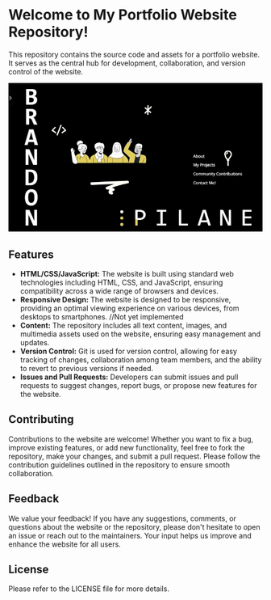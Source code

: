 # Welcome to My Portfolio Website Repository!

This repository contains the source code and assets for a portfolio website. It serves as the central hub for development, collaboration, and version control of the website.

![Preview Image](images/preview.jpg)


## Features

- **HTML/CSS/JavaScript:** The website is built using standard web technologies including HTML, CSS, and JavaScript, ensuring compatibility across a wide range of browsers and devices.
- **Responsive Design:** The website is designed to be responsive, providing an optimal viewing experience on various devices, from desktops to smartphones. //Not yet implemented 
- **Content:** The repository includes all text content, images, and multimedia assets used on the website, ensuring easy management and updates.
- **Version Control:** Git is used for version control, allowing for easy tracking of changes, collaboration among team members, and the ability to revert to previous versions if needed.
- **Issues and Pull Requests:** Developers can submit issues and pull requests to suggest changes, report bugs, or propose new features for the website.
<!-- - **Continuous Integration/Continuous Deployment (CI/CD):** Automated CI/CD pipelines are set up to streamline the development process, ensuring that changes are tested and deployed efficiently. -->

## Contributing

Contributions to the website are welcome! Whether you want to fix a bug, improve existing features, or add new functionality, feel free to fork the repository, make your changes, and submit a pull request. Please follow the contribution guidelines outlined in the repository to ensure smooth collaboration.

## Feedback

We value your feedback! If you have any suggestions, comments, or questions about the website or the repository, please don't hesitate to open an issue or reach out to the maintainers. Your input helps us improve and enhance the website for all users.

## License

Please refer to the LICENSE file for more details.
